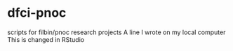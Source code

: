 # dfci-pnoc
scripts for filbin/pnoc research projects
A line I wrote on my local computer  
This is changed in RStudio